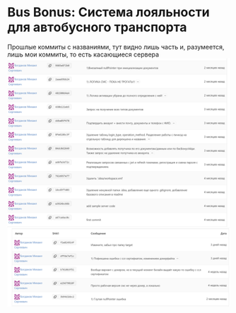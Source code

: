# Bus Bonus: Система лояльности для автобусного транспорта
Прошлые коммиты с названиями, тут видно лишь часть и, разумеется, лишь мои коммиты, то есть касающиеся сервера
![img.png](img.png)
![img_1.png](img_1.png)